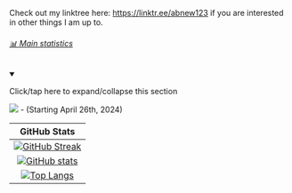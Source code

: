 Check out my linktree here: https://linktr.ee/abnew123 if you are interested in other things I am up to. 

###### [📊️ Main statistics](#-Main-statistics)

<details open><summary><p lang="en">Click/tap here to expand/collapse this section</p></summary>

![](https://komarev.com/ghpvc/?username=abnew123&color=green) - (Starting April 26th, 2024)

| GitHub Stats |
|:---:|
| [![GitHub Streak](https://streak-stats.demolab.com/?user=abnew123)](https://git.io/streak-stats) |
| [![GitHub stats](https://github-readme-stats.vercel.app/api?username=abnew123)](https://github.com/anuraghazra/github-readme-stats) |
| [![Top Langs](https://github-readme-stats.vercel.app/api/top-langs/?username=abnew123)](https://github.com/anuraghazra/github-readme-stats) |

</details> <!-- End of main statistics section !-->
